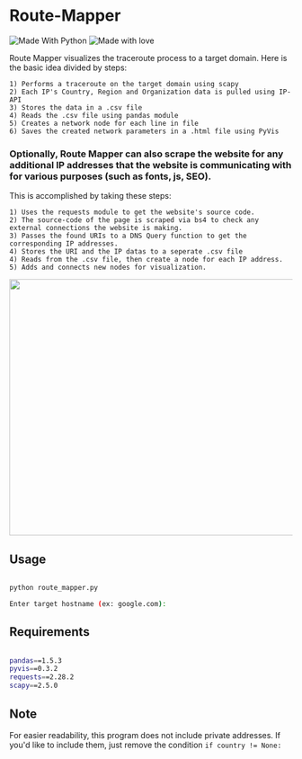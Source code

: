 # Route-Mapper
![Made With Python](http://ForTheBadge.com/images/badges/made-with-python.svg) ![Made with love](http://ForTheBadge.com/images/badges/built-with-love.svg)

Route Mapper visualizes the traceroute process to a target domain.
Here is the basic idea divided by steps:
```
1) Performs a traceroute on the target domain using scapy
2) Each IP's Country, Region and Organization data is pulled using IP-API
3) Stores the data in a .csv file
4) Reads the .csv file using pandas module
5) Creates a network node for each line in file
6) Saves the created network parameters in a .html file using PyVis
```

### Optionally, Route Mapper can also scrape the website for any additional IP addresses that the website is communicating with for various purposes (such as fonts, js, SEO).

This is accomplished by taking these steps:

```
1) Uses the requests module to get the website's source code.
2) The source-code of the page is scraped via bs4 to check any external connections the website is making.
3) Passes the found URIs to a DNS Query function to get the corresponding IP addresses.
4) Stores the URI and the IP datas to a seperate .csv file
4) Reads from the .csv file, then create a node for each IP address.
5) Adds and connects new nodes for visualization.
```


<img src="https://user-images.githubusercontent.com/90629653/223468455-ae0f23ff-e86c-46fe-8201-f968436cbb0c.png" width=733 height=456>

## Usage

``` bash

python route_mapper.py

Enter target hostname (ex: google.com): 

```

## Requirements

``` bash

pandas==1.5.3
pyvis==0.3.2
requests==2.28.2
scapy==2.5.0

```

## Note

For easier readability, this program does not include private addresses. If you'd like to include them, just remove the condition ``` if country != None: ``` 
